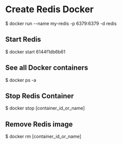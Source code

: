 # Create Redis Docker

$ docker run --name my-redis -p 6379:6379 -d redis

## Start Redis

$ docker start 6144f1db6b61

## See all Docker containers

$ docker ps -a

## Stop Redis Container

$ docker stop [container_id_or_name]

## Remove Redis image

$ docker rm [container_id_or_name]
